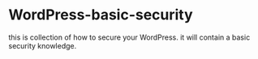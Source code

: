 # WordPress-basic-security
this is collection of  how to secure your WordPress. it will contain a basic security knowledge.
